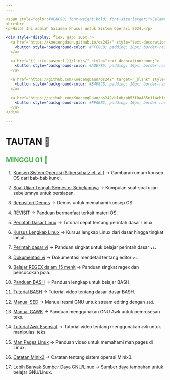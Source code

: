 ```yaml
---
---

<span style="color:#4CAF50; font-weight:bold; font-size:larger;">Selamat datang di Halaman Sistem Operasi Saya!</span>
<br><br>
<p>Halo! Ini adalah halaman khusus untuk Sistem Operasi 2024.</p>

<div style="display: flex; gap: 10px;">
  <a href="https://koecengdaun.github.io/os242/" style="text-decoration:none;">
    <button style="background-color: #FFC0CB; padding: 10px; border-radius: 8px;">🏠 Beranda</button>
  </a>

  <a href="{{ site.baseurl }}/links/" style="text-decoration:none;">
    <button style="background-color: #A0E7E5; padding: 10px; border-radius: 8px;">🔗 Tautan</button>
  </a>

  <a href="https://github.com/KoecengDaun/os242" target="_blank" style="text-decoration:none;">
    <button style="background-color: #B4F8C8; padding: 10px; border-radius: 8px;">🔗 GitHub</button>
  </a>

  <a href="https://github.com/KoecengDaun/os242/blob/bb53f0a465e1f4cbfcf7132d2a384ac172838c32/TXT/mylog.txt" target="_blank" style="text-decoration:none;">
    <button style="background-color: #FFAEBC; padding: 10px; border-radius: 8px;">📝 Log Saya</button>
  </a>
</div>

---
```


# TAUTAN 🔗
<h2 style="color:#4CAF50">MINGGU 01 🚩</h2>

1. [Konsep Sistem Operasi (Silberschatz et. al.)](https://codex.cs.yale.edu/avi/os-book/OS10/)
-> Gambaran umum konsep OS dari bab-bab kunci.

2. [Soal Ujian Tengah Semester Sebelumnya](https://rms46.vlsm.org/2/196.pdf)
-> Kumpulan soal-soal ujian sebelumnya untuk persiapan.

3. [Repositori Demos](https://github.com/os2xx/demos/tree/master/Demos/)
-> Demos untuk memahami konsep OS.

4. [REVISIT](https://doit.vlsm.org/038.html)
-> Panduan bermanfaat terkait materi OS.

5. [Perintah Dasar Linux](https://youtu.be/CpTfQ-q6MPU)
-> Tutorial cepat tentang perintah dasar Linux.

6. [Kursus Lengkap Linux](https://youtu.be/wBp0Rb-ZJak)
-> Kursus lengkap Linux dari dasar hingga tingkat lanjut.

7. [Perintah dasar vi](https://youtu.be/ggSyF1SVFr4)
-> Panduan singkat untuk belajar perintah dasar `vi`.

8. [Dokumentasi vi](https://www.cs.colostate.edu/helpdocs/vi.html)
-> Dokumentasi mendetail tentang editor `vi`.

9. [Belajar REGEX dalam 15 menit](https://youtu.be/bgBWp9EIlMM)
-> Panduan singkat regex dan pencocokan pola.

10. [Panduan BASH](https://tldp.org/LDP/abs/abs-guide.pdf)
-> Panduan lengkap untuk belajar BASH.

11. [Tutorial BASH](https://youtu.be/F-gskSl4pwQ)
-> Tutorial video tentang dasar-dasar BASH.

12. [Manual SED](https://www.gnu.org/software/sed/manual/sed.pdf)
-> Manual resmi GNU untuk stream editing dengan `sed`.

13. [Manual GAWK](https://www.gnu.org/software/gawk/manual/gawk.pdf)
-> Panduan menggunakan GNU Awk untuk pemrosesan teks.

14. [Tutorial Awk Esensial](https://youtu.be/9YOZmI-zWok)
-> Tutorial video tentang menggunakan `awk` untuk manipulasi teks.

15. [Man Pages Linux](https://youtu.be/uJnrh9hAQR0)
-> Panduan video untuk memahami man pages di Linux.

16. [Catatan Minix3](https://rms46.vlsm.org/2/166.pdf)
-> Catatan tentang sistem operasi Minix3.

17. [Lebih Banyak Sumber Daya GNU/Linux](https://doit.vlsm.org/039.html)
-> Sumber daya tambahan untuk belajar GNU/Linux.
